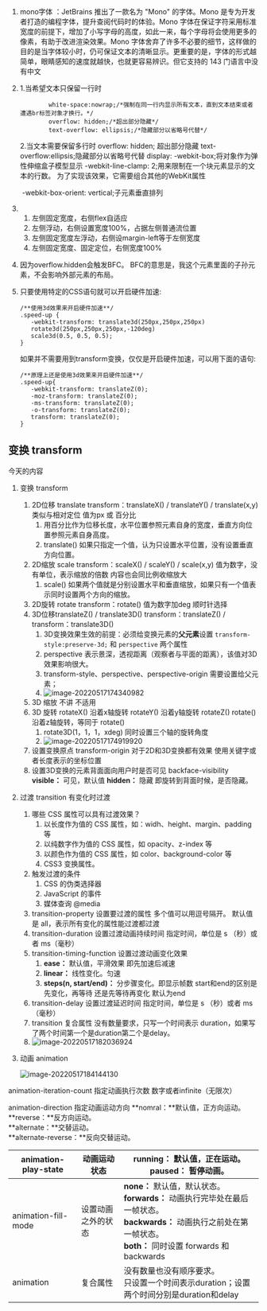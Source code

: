 1. mono字体 ：JetBrains 推出了一款名为 "Mono" 的字体。Mono 是专为开发者打造的编程字体，提升查阅代码时的体验。Mono 字体在保证字符采用标准宽度的前提下，增加了小写字母的高度，如此一来，每个字母将会使用更多的像素，有助于改进渲染效果。Mono 字体舍弃了许多不必要的细节，这样做的目的是当字体较小时，仍可保证文本的清晰显示。更重要的是，字体的形式越简单，眼睛感知的速度就越快，也就更容易辨识。但它支持的 143 门语言中没有中文

2. 1.当希望文本只保留一行时
           

               white-space:nowrap;/*强制在同一行内显示所有文本，直到文本结束或者遭遇br标签对象才换行。*/
               overflow: hidden;/*超出部分隐藏*/
               text-overflow: ellipsis;/*隐藏部分以省略号代替*/
   2.当文本需要保留多行时
               overflow: hidden; 超出部分隐藏
               text-overflow:ellipsis;隐藏部分以省略号代替
               display: -webkit-box;将对象作为弹性伸缩盒子模型显示
               -webkit-line-clamp: 2;用来限制在一个块元素显示的文本的行数。 为了实现该效果，它需要组合其他的WebKit属性

   ​            -webkit-box-orient: vertical;子元素垂直排列

3. 1. 左侧固定宽度，右侧flex自适应
   2. 左侧浮动，右侧设置宽度100%，占据左侧普通流位置
   3. 左侧固定宽度左浮动，右侧设margin-left等于左侧宽度
   4. 左侧固定宽度、固定定位，右侧宽度100%

4. 因为overflow.hidden会触发BFC。 BFC的意思是，我这个元素里面的子孙元素，不会影响外部元素的布局。

5. 只要使用特定的CSS语句就可以开启硬件加速:

   ```
   /**使用3d效果来开启硬件加速**/
   .speed-up {
      -webkit-transform: translate3d(250px,250px,250px)
      rotate3d(250px,250px,250px,-120deg)
      scale3d(0.5, 0.5, 0.5);
   }
   ```

   如果并不需要用到transform变换，仅仅是开启硬件加速，可以用下面的语句:

   ```
   /**原理上还是使用3d效果来开启硬件加速**/
   .speed-up{
      -webkit-transform: translateZ(0);
      -moz-transform: translateZ(0);
      -ms-transform: translateZ(0);
      -o-transform: translateZ(0);
      transform: translateZ(0);
   }
   ```



## 变换 transform

今天的内容 

1. 变换 transform
   1. 2D位移 translate       transform：translateX() / translateY() / translate(x,y)  类似与相对定位  值为px 或 百分比
      1. 用百分比作为位移长度，水平位置参照元素自身的宽度，垂直方向位置参照元素自身高度。
      2. translate() 如果只指定一个值，认为只设置水平位置，没有设置垂直方向位置。
   2. 2D缩放 scale     transform：scaleX() / scaleY() / scale(x,y)  值为数字，没有单位，表示缩放的倍数  内容也会同比例收缩放大
      1. scale() 如果两个值就是分别设置水平和垂直缩放，如果只有一个值表示同时设置两个方向的缩放。
   3. 2D旋转 rotate      transform：rotate()  值为数字加deg  顺时针选择
   4. 3D位移translateZ() / translate3D()      transform：translateZ() / transform：translate3D()
      1. 3D变换效果生效的前提：必须给变换元素的**父元素**设置 `transform-style:preserve-3d;` 和 `perspective` 两个属性
      2. perspective 表示景深，透视距离（观察者与平面的距离），该值对3D效果影响很大。
      3. transform-style、perspective、perspective-origin 需要设置给父元素；
      4. ![image-20220517174340982](C:\Users\RockStar\AppData\Roaming\Typora\typora-user-images\image-20220517174340982.png)
   5. 3D 缩放 不讲 不适用
   6. 3D 旋转 rotateX() 沿着x轴旋转 rotateY() 沿着y轴旋转 rotateZ() rotate() 沿着z轴旋转，等同于 rotate()
      1. rotate3D(1，1，1，xdeg)	同时设置三个轴的旋转角度 
      2. ![image-20220517174919920](C:\Users\RockStar\AppData\Roaming\Typora\typora-user-images\image-20220517174919920.png)
   7. 设置变换原点 transform-origin 对于2D和3D变换都有效果  使用关键字或者长度表示的坐标位置
   7. 设置3D变换的元素背面面向用户时是否可见 backface-visibility **visible：** 可见，默认值 **hidden：** 隐藏  即旋转到背面时候，是否隐藏。
   
2. 过渡 transition 有变化时过渡
   1. 哪些 CSS 属性可以具有过渡效果？
      1. 以长度作为值的 CSS 属性，如：widh、height、margin、padding 等
      2. 以纯数字作为值的 CSS 属性，如 opacity、z-index 等
      3. 以颜色作为值的 CSS 属性，如 color、background-color 等
      4. CSS3 变换属性。
   2. 触发过渡的条件
      1. CSS 的伪类选择器
      2. JavaScript 的事件 
      3. 媒体查询 @media
   3. transition-property 设置要过渡的属性 多个值可以用逗号隔开。  默认值是 all，表示所有变化的属性能过渡都过渡
   4. transition-duration 设置过渡动画持续时间  指定时间，单位是 s （秒）或者 ms（毫秒）
   5. transition-timing-function 设置过渡动画变化效果
      1. **ease：** 默认值，平滑效果 即先加速后减速
      2. **linear：** 线性变化。匀速
      3. **steps(n, start/end)：** 分步骤变化。即显示帧数 start和end的区别是先变化，再等待 还是先等待再变化  默认为end
   6. transition-delay 设置过渡延迟时间 指定时间，单位是 s （秒）或者 ms（毫秒）
   7. transition 复合属性 没有数量要求，只写一个时间表示 duration，如果写了两个时间第一个是duration第二个是delay。
   8. ![image-20220517182036924](C:\Users\RockStar\AppData\Roaming\Typora\typora-user-images\image-20220517182036924.png)
   
3. 动画 animation

   ![image-20220517184144130](C:\Users\RockStar\AppData\Roaming\Typora\typora-user-images\image-20220517184144130.png)

animation-iteration-count  指定动画执行次数  数字或者infinite（无限次）

animation-direction  指定动画运动方向  **nomral：**默认值，正方向运动。<br>**reverse：**反方向运动。<br>**alternate：**交替运动。<br>**alternate-reverse：**反向交替运动。

| animation-play-state | 动画运动状态       | **running：** 默认值，正在运动。<br>**paused：** 暂停动画。  |
| -------------------- | ------------------ | ------------------------------------------------------------ |
| animation-fill-mode  | 设置动画之外的状态 | **none：** 默认值，默认状态。<br>**forwards：** 动画执行完毕处在最后一帧状态。<br>**backwards：** 动画执行之前处在第一帧状态。<br>**both：** 同时设置 forwards 和 backwards |
| animation            | 复合属性           | 没有数量也没有顺序要求。<br>只设置一个时间表示duration；设置两个时间分别是duration和delay |

